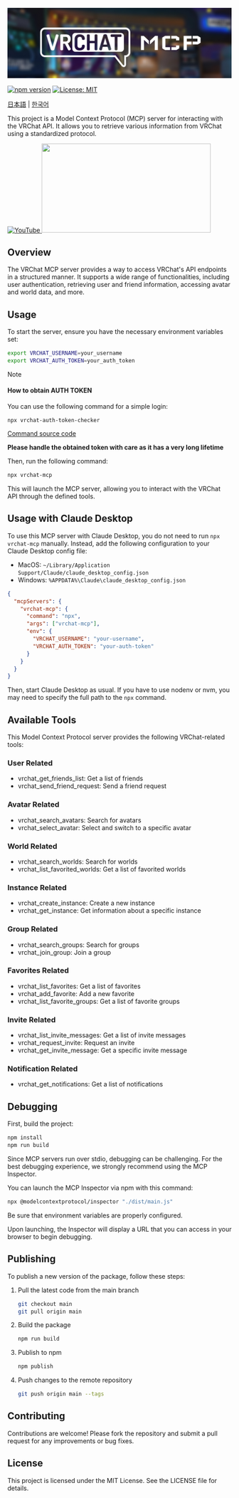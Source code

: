 ![VRChat MCP](./eyecatch.jpg)

[![npm version](https://badge.fury.io/js/vrchat-mcp.svg)](https://badge.fury.io/js/vrchat-mcp) [![License: MIT](https://img.shields.io/badge/License-MIT-yellow.svg)](https://opensource.org/licenses/MIT)

[日本語](./README.ja.md) | [한국어](./README.ko.md)

This project is a Model Context Protocol (MCP) server for interacting with the VRChat API. It allows you to retrieve various information from VRChat using a standardized protocol.

<a href="https://youtu.be/0MRxhzlFCkw">
  <img width="300" src="https://github.com/user-attachments/assets/85c00cc4-46b3-4f66-ab36-bf2891fdb283" alt="YouTube" />
</a>

<a href="https://glama.ai/mcp/servers/u763zoyi5a">
  <img width="380" height="200" src="https://glama.ai/mcp/servers/u763zoyi5a/badge" />
</a>

## Overview

The VRChat MCP server provides a way to access VRChat's API endpoints in a structured manner. It supports a wide range of functionalities, including user authentication, retrieving user and friend information, accessing avatar and world data, and more.

## Usage

To start the server, ensure you have the necessary environment variables set:

```bash
export VRCHAT_USERNAME=your_username
export VRCHAT_AUTH_TOKEN=your_auth_token
```

> [!NOTE]
> #### How to obtain AUTH TOKEN
>
> You can use the following command for a simple login:
> ```
> npx vrchat-auth-token-checker
> ```
> [Command source code](https://github.com/sawa-zen/vrchat-auth-token-checker)
>
> **Please handle the obtained token with care as it has a very long lifetime**

Then, run the following command:

```bash
npx vrchat-mcp
```

This will launch the MCP server, allowing you to interact with the VRChat API through the defined tools.

## Usage with Claude Desktop

To use this MCP server with Claude Desktop, you do not need to run `npx vrchat-mcp` manually. Instead, add the following configuration to your Claude Desktop config file:

- MacOS: `~/Library/Application Support/Claude/claude_desktop_config.json`
- Windows: `%APPDATA%\Claude\claude_desktop_config.json`

```json
{
  "mcpServers": {
    "vrchat-mcp": {
      "command": "npx",
      "args": ["vrchat-mcp"],
      "env": {
        "VRCHAT_USERNAME": "your-username",
        "VRCHAT_AUTH_TOKEN": "your-auth-token"
      }
    }
  }
}
```

Then, start Claude Desktop as usual. If you have to use nodenv or nvm, you may need to specify the full path to the `npx` command.

## Available Tools

This Model Context Protocol server provides the following VRChat-related tools:

### User Related
- vrchat_get_friends_list: Get a list of friends
- vrchat_send_friend_request: Send a friend request

### Avatar Related
- vrchat_search_avatars: Search for avatars
- vrchat_select_avatar: Select and switch to a specific avatar

### World Related
- vrchat_search_worlds: Search for worlds
- vrchat_list_favorited_worlds: Get a list of favorited worlds

### Instance Related
- vrchat_create_instance: Create a new instance
- vrchat_get_instance: Get information about a specific instance

### Group Related
- vrchat_search_groups: Search for groups
- vrchat_join_group: Join a group

### Favorites Related
- vrchat_list_favorites: Get a list of favorites
- vrchat_add_favorite: Add a new favorite
- vrchat_list_favorite_groups: Get a list of favorite groups

### Invite Related
- vrchat_list_invite_messages: Get a list of invite messages
- vrchat_request_invite: Request an invite
- vrchat_get_invite_message: Get a specific invite message

### Notification Related
- vrchat_get_notifications: Get a list of notifications

## Debugging

First, build the project:

```bash
npm install
npm run build
```

Since MCP servers run over stdio, debugging can be challenging. For the best debugging experience, we strongly recommend using the MCP Inspector.

You can launch the MCP Inspector via npm with this command:

```bash
npx @modelcontextprotocol/inspector "./dist/main.js"
```

Be sure that environment variables are properly configured.

Upon launching, the Inspector will display a URL that you can access in your browser to begin debugging.

## Publishing

To publish a new version of the package, follow these steps:

1. Pull the latest code from the main branch
   ```bash
   git checkout main
   git pull origin main
   ```

2. Build the package
   ```bash
   npm run build
   ```

4. Publish to npm
   ```bash
   npm publish
   ```

5. Push changes to the remote repository
   ```bash
   git push origin main --tags
   ```

## Contributing

Contributions are welcome! Please fork the repository and submit a pull request for any improvements or bug fixes.

## License

This project is licensed under the MIT License. See the LICENSE file for details.
